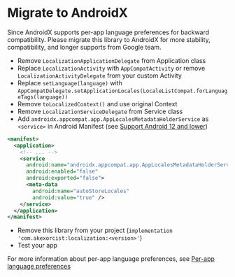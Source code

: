 # Migrate to AndroidX
Since AndroidX supports per-app language preferences for backward compatibility. Please migrate this library to AndroidX for more stability, compatibility, and longer supports from Google team.  

* Remove `LocalizationApplicationDelegate` from Application class
* Replace `LocalizationActivity` with `AppCompatActivity` or remove `LocalizationActivityDelegate` from your custom Activity
* Replace `setLanguage(language)` with `AppCompatDelegate.setApplicationLocales(LocaleListCompat.forLanguageTags(language))`
* Remove `toLocalizedContext()` and use original Context
* Remove `LocalizationServiceDelegate` from Service class
* Add `androidx.appcompat.app.AppLocalesMetadataHolderService` as `<service>` in Android Manifest (see [Support Android 12 and lower](https://developer.android.com/about/versions/13/features/app-languages#android12-impl))
```xml
<manifest>
  <application>
    <!-- ... -->
    <service 
      android:name="androidx.appcompat.app.AppLocalesMetadataHolderService"
      android:enabled="false"
      android:exported="false">
      <meta-data
        android:name="autoStoreLocales"
        android:value="true" />
    </service>
  </application>
</manifest>
```
* Remove this library from your project (`implementation 'com.akexorcist:localization:<version>'`)
* Test your app

For more information about per-app language preferences, see [Per-app language preferences](https://developer.android.com/about/versions/13/features/app-languages) 
